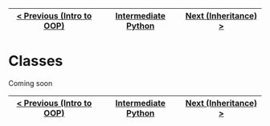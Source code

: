 |[< Previous (Intro to OOP)](introduction.md) | [Intermediate Python](../README.md)| [Next (Inheritance) >](inheritance.md) |
|----|----|----|

# Classes

Coming soon

|[< Previous (Intro to OOP)](introduction.md) | [Intermediate Python](../README.md)| [Next (Inheritance) >](inheritance.md) |
|----|----|----|